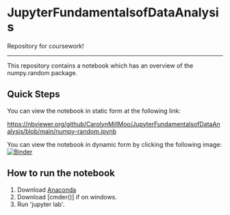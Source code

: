 # JupyterFundamentalsofDataAnalysis
Repository for coursework!

***

This repository contains a notebook which has an overview of the numpy.random package.

## Quick Steps

You can view the notebook in static form at the following link:

https://nbviewer.org/github/CarolynMillMoo/JupyterFundamentalsofDataAnalysis/blob/main/numpy-random.ipynb

You can view the notebook in dynamic form by clicking the following image:
[![Binder](https://mybinder.org/badge_logo.svg)](https://mybinder.org/v2/gh/CarolynMillMoo/JupyterFundamentalsofDataAnalysis/HEAD?labpath=https%3A%2F%2Fgithub.com%2FCarolynMillMoo%2FJupyterFundamentalsofDataAnalysis%2Fblob%2Fmain%2Fnumpy-random.ipynb)

## How to run the notebook

1. Download [Anaconda]()
2. Download [cmder()] if on windows.
3. Run 'jupyter lab'.